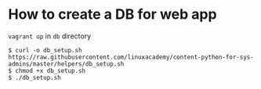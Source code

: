 # How to create a DB for web app

`vagrant up` in `db` directory

```
$ curl -o db_setup.sh https://raw.githubusercontent.com/linuxacademy/content-python-for-sys-admins/master/helpers/db_setup.sh
$ chmod +x db_setup.sh
$ ./db_setup.sh

```